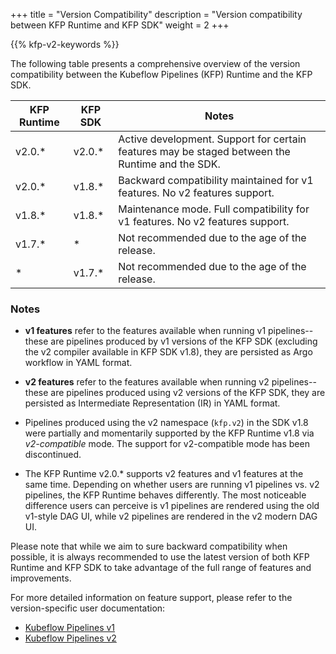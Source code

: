 +++
title = "Version Compatibility"
description = "Version compatibility between KFP Runtime and KFP SDK"
weight = 2
+++

{{% kfp-v2-keywords %}}

The following table presents a comprehensive overview of the version compatibility between the Kubeflow Pipelines (KFP) Runtime and the KFP SDK.

| KFP Runtime | KFP SDK | Notes |
|---|---|---|
| v2.0.* | v2.0.* | Active development. Support for certain features may be staged between the Runtime and the SDK. |
| v2.0.* | v1.8.* | Backward compatibility maintained for v1 features. No v2 features support. |
| v1.8.* | v1.8.* | Maintenance mode. Full compatibility for v1 features. No v2 features support. |
| v1.7.* | * | Not recommended due to the age of the release. |
| * | v1.7.* | Not recommended due to the age of the release. |

### Notes

* **v1 features** refer to the features available when running v1 pipelines--these are pipelines produced by v1 versions of the KFP SDK (excluding the v2 compiler available in KFP SDK v1.8), they are persisted as Argo workflow in YAML format.

* **v2 features** refer to the features available when running v2 pipelines--these are pipelines produced using v2 versions of the KFP SDK, they are persisted as Intermediate Representation (IR) in YAML format.

* Pipelines produced using the v2 namespace (`kfp.v2`) in the SDK v1.8 were partially and momentarily supported by the KFP Runtime v1.8 via *v2-compatible* mode. The support for v2-compatible mode has been discontinued.

* The KFP Runtime v2.0.* supports v2 features and v1 features at the same time. Depending on whether users are running v1 pipelines vs. v2 pipelines, the KFP Runtime behaves differently. The most noticeable difference users can perceive is v1 pipelines are rendered using the old v1-style DAG UI, while v2 pipelines are rendered in the v2 modern DAG UI.

Please note that while we aim to sure backward compatibility when possible, it is always recommended to use the latest version of both KFP Runtime and KFP SDK to take advantage of the full range of features and improvements.

For more detailed information on feature support, please refer to the version-specific user documentation:

* [Kubeflow Pipelines v1][kfp-v1-doc]
* [Kubeflow Pipelines v2][kfp-v2-doc]

[kfp-v1-doc]: /docs/components/pipelines/v1
[kfp-v2-doc]: /docs/components/pipelines/v2
